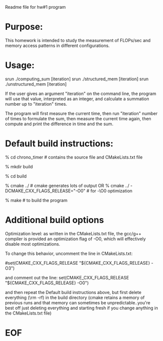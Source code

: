 Readme file for hw#1 program

# Purpose:
This homework is intended to study the measurement of FLOPs/sec and memory access patterns in different configurations.

# Usage:

srun ./computing_sum [iteration]
srun ./structured_mem [iteration]
srun ./unstructured_mem [iteration]

If the user gives an argument "iteration" on the command line,
the program will use that value, interpreted as an integer, and calculate a summation number up to "iteration" times.

The program will first measure the current time, then run "iteration" number of times to formulate the sum, then measure the current time again, then compute and print the difference in time and the sum.

# Default build instructions:

% cd chrono_timer     # contains the source file and CMakeLists.txt file

% mkdir build

% cd build

% cmake ../           # cmake generates lots of output
OR
% cmake ../ -DCMAKE_CXX_FLAGS_RELEASE="-O0" # for -\O0 optimization

% make                # to build the program

# Additional build options

Optimization level: as written in the CMakeLists.txt file, the gcc/g++ 
compiler is provided an optimization flag of -O0, which will effectively
disable most optimizations.

To change this behavior, uncomment the line in CMakeLists.txt:
  
   #set(CMAKE_CXX_FLAGS_RELEASE "${CMAKE_CXX_FLAGS_RELEASE} -O3")

and comment out the line:
   set(CMAKE_CXX_FLAGS_RELEASE "${CMAKE_CXX_FLAGS_RELEASE} -O0")

and then repeat the Default build instructions above, but first delete
everything (\rm -rf) in the build directory (cmake retains a memory of
previous runs and that memory can sometimes be unpredictable..you're best
off just deleting everything and starting fresh if you change anything
in the CMakeLists.txt file)

# EOF
